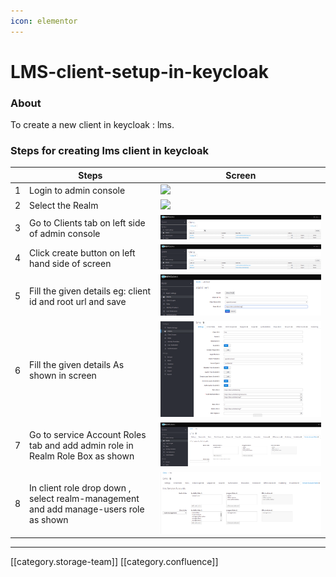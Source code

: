 ```yaml
---
icon: elementor
---
```


# LMS-client-setup-in-keycloak

### About

To create a new client in keycloak : lms.

### Steps for creating lms client in keycloak

|   | **Steps**                                                                             | **Screen**                                                                                                                                              |
| - | ------------------------------------------------------------------------------------- | ------------------------------------------------------------------------------------------------------------------------------------------------------- |
| 1 | Login to admin console                                                                | ![](../../../../../.gitbook/assets/image2019-9-25\_15-9-29.pngversion=1\&modificationDate=1569404371121\&cacheVersion=1\&api=v2\&width=385\&height=250) |
| 2 | Select the Realm                                                                      | ![](../../../../../.gitbook/assets/image2019-9-25\_15-17-1.pngversion=1\&modificationDate=1569404823060\&cacheVersion=1\&api=v2\&width=387\&height=250) |
| 3 | Go to Clients tab on left side of admin console                                       | ![](../../../../../.gitbook/assets/image-20200225-113711.png)                                                                                           |
| 4 | Click create button on left hand side of screen                                       | ![](../../../../../.gitbook/assets/image-20200225-113711.png)                                                                                           |
| 5 | Fill the given details eg: client id and root url and save                            | ![](../../../../../.gitbook/assets/image-20200225-114018.png)                                                                                           |
| 6 | Fill the given details As shown in screen                                             | ![](../../../../../.gitbook/assets/image-20200225-114350.png)                                                                                           |
| 7 | Go to service Account Roles tab and add admin role in Realm Role Box as shown         | ![](../../../../../.gitbook/assets/image-20200225-114646.png)                                                                                           |
| 8 | In client role drop down , select realm-management and add manage-users role as shown | ![](../../../../../.gitbook/assets/image-20200228-063630.png)                                                                                           |

***

\[\[category.storage-team]] \[\[category.confluence]]
